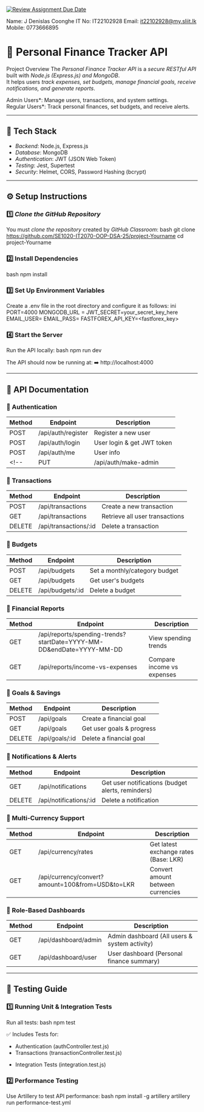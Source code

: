 [![Review Assignment Due Date](https://classroom.github.com/assets/deadline-readme-button-22041afd0340ce965d47ae6ef1cefeee28c7c493a6346c4f15d667ab976d596c.svg)](https://classroom.github.com/a/xIbq4TFL)

Name: J Denislas Coonghe
IT No: IT22102928
Email: it22102928@my.sliit.lk
Mobile: 0773666895



# 🏦 Personal Finance Tracker API

Project Overview
The *Personal Finance Tracker API* is a *secure RESTful API* built with *Node.js (Express.js) and MongoDB*.  
It helps users *track expenses, set budgets, manage financial goals, receive notifications, and generate reports*.  

Admin Users*: Manage users, transactions, and system settings.  
Regular Users*: Track personal finances, set budgets, and receive alerts.  

---

## 🚀 Tech Stack
- *Backend*: Node.js, Express.js  
- *Database*: MongoDB 
- *Authentication*: JWT (JSON Web Token)  
- *Testing*: Jest, Supertest  
- *Security*: Helmet, CORS, Password Hashing (bcrypt) 

---

## ⚙️ Setup Instructions

### 1️⃣ *Clone the GitHub Repository*
You must *clone the repository* created by *GitHub Classroom*:
bash
git clone https://github.com/SE1020-IT2070-OOP-DSA-25/project-Yourname
cd project-Yourname


### 2️⃣ Install Dependencies
bash
npm install


### 3️⃣ Set Up Environment Variables
Create a .env file in the root directory and configure it as follows:
ini
PORT=4000
MONGODB_URL = <mongodb url>
JWT_SECRET=your_secret_key_here
EMAIL_USER=<your mail id>
EMAIL_PASS=<password>
FASTFOREX_API_KEY=<fastforex_key>

### 4️⃣ Start the Server
Run the API locally:
bash
npm run dev

The API should now be running at:
➡️ http://localhost:4000

---

## 📌 API Documentation

### 🔹 Authentication
| Method | Endpoint | Description |
|--------|---------|-------------|
| POST | /api/auth/register | Register a new user |
| POST | /api/auth/login | User login & get JWT token |
| POST | /api/auth/me | User info |
<!-- | PUT | /api/auth/make-admin | Promote a user to admin (Admin Only) | -->

### 🔹 Transactions
| Method | Endpoint | Description |
|--------|---------|-------------|
| POST | /api/transactions | Create a new transaction |
| GET | /api/transactions | Retrieve all user transactions |
| DELETE | /api/transactions/:id | Delete a transaction |

### 🔹 Budgets
| Method | Endpoint | Description |
|--------|---------|-------------|
| POST | /api/budgets | Set a monthly/category budget |
| GET | /api/budgets | Get user's budgets |
| DELETE | /api/budgets/:id | Delete a budget |

### 🔹 Financial Reports
| Method | Endpoint | Description |
|--------|---------|-------------|
| GET | /api/reports/spending-trends?startDate=YYYY-MM-DD&endDate=YYYY-MM-DD | View spending trends |
| GET | /api/reports/income-vs-expenses | Compare income vs expenses |

### 🔹 Goals & Savings
| Method | Endpoint | Description |
|--------|---------|-------------|
| POST | /api/goals | Create a financial goal |
| GET | /api/goals | Get user goals & progress |
| DELETE | /api/goals/:id | Delete a financial goal |

### 🔹 Notifications & Alerts
| Method | Endpoint | Description |
|--------|---------|-------------|
| GET | /api/notifications | Get user notifications (budget alerts, reminders) |
| DELETE | /api/notifications/:id | Delete a notification |

### 🔹 Multi-Currency Support
| Method | Endpoint | Description |
|--------|---------|-------------|
| GET | /api/currency/rates | Get latest exchange rates (Base: LKR) |
| GET | /api/currency/convert?amount=100&from=USD&to=LKR | Convert amount between currencies |

### 🔹 Role-Based Dashboards
| Method | Endpoint | Description |
|--------|---------|-------------|
| GET | /api/dashboard/admin | Admin dashboard (All users & system activity) |
| GET | /api/dashboard/user | User dashboard (Personal finance summary) |

---

## 🧪 Testing Guide

### 1️⃣ Running Unit & Integration Tests
Run all tests:
bash
npm test

✅ Includes Tests for:
- Authentication (authController.test.js)
- Transactions (transactionController.test.js)
<!-- - Budgets & Reports (budgetController.test.js, reportController.test.js) -->
- Integration Tests (integration.test.js)

### 2️⃣ Performance Testing
Use Artillery to test API performance:
bash
npm install -g artillery
artillery run performance-test.yml